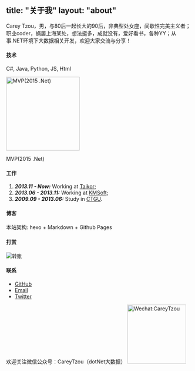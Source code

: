title: "关于我"
layout: "about"
---

Carey Tzou，男，与80后一起长大的90后，非典型处女座，间歇性完美主义者；职业coder，蜗居上海某处，想法挺多，成就没有，爱好看书，各种YY；从事.NET环境下大数据相关开发，欢迎大家交流与分享！

#### 技术

C#, Java, Python, JS, Html

<a href="http://www.tnidea.com/media/image/mvp-logo.png" title="MVP(2015 .Net)" class="fancybox" rel="article0"><img style="display:inline;width:200px;" src="http://www.tnidea.com/media/image/mvp-logo.png" alt="MVP(2015 .Net)"></a>

MVP(2015 .Net)

#### 工作

1. ***2013.11 - Now:*** Working at [Taikor](http://www.taikor.com "Taikor");
2. ***2013.06 - 2013.11:*** Working at [KMSoft](http://www.kmsoft.com.cn "KMSoft");
3. ***2009.09 - 2013.06:*** Study in [CTGU](http://www.ctgu.edu.cn "CTGU").

#### 博客

本站架构: hexo + Markdown + Github Pages 

#### 打赏
 
<form action="https://shenghuo.alipay.com/send/payment/fill.htm" method="POST" target="_blank" accept-charset="GBK"><input name="optEmail" type="hidden" value="ziyunhx@gmail.com" /><input name="payAmount" type="hidden" value="10" /><input id="title" name="title" type="hidden" value="写的不错哦，我很喜欢！" /><input name="memo" type="hidden" value="" /><input name="pay" type="image" value="转账" src="https://img.alipay.com/sys/personalprod/style/mc/btn-index.png" /></form>

#### 联系

 - [GitHub](https://github.com/ziyunhx "GitHub-ziyunhx")
 - [Email](mailto:carey@tnidea.com "Personal Email")
 - [Twitter](https://twitter.com/ziyunhx "Twitter-ziyunhx")

欢迎关注微信公众号：CareyTzou（dotNet大数据）
<a href="http://www.tnidea.com/media/image/wechat.jpg" title="Wechat:CareyTzou" class="fancybox" rel="article0"><img style="width:160px;display:inline;" src="http://www.tnidea.com/media/image/wechat.jpg" alt="Wechat:CareyTzou"></a>
